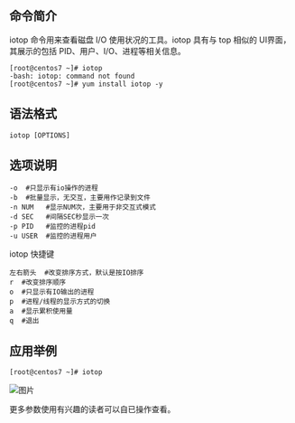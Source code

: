 ## 命令简介

iotop 命令用来查看磁盘 I/O 使用状况的工具。iotop 具有与 top 相似的 UI界面，其展示的包括 PID、用户、I/O、进程等相关信息。

```
[root@centos7 ~]# iotop
-bash: iotop: command not found
[root@centos7 ~]# yum install iotop -y
```

## 语法格式

```
iotop [OPTIONS]
```

## 选项说明

```
-o  #只显示有io操作的进程
-b  #批量显示，无交互，主要用作记录到文件
-n NUM   #显示NUM次，主要用于非交互式模式
-d SEC   #间隔SEC秒显示一次
-p PID   #监控的进程pid
-u USER  #监控的进程用户
```

iotop 快捷键

```
左右箭头  #改变排序方式，默认是按IO排序
r  #改变排序顺序
o  #只显示有IO输出的进程
p  #进程/线程的显示方式的切换
a  #显示累积使用量
q  #退出
```

## 应用举例

```
[root@centos7 ~]# iotop
```

![图片](https://mmbiz.qpic.cn/mmbiz_png/tuSaKc6SfPprOgoqjcg8PbItFPgrE550yZFU0rmLxVxbVTUofFuibw0gB0BlGRKZzcJ7en2ic3C54v9Dp8nNC9dw/640?wx_fmt=png&tp=webp&wxfrom=5&wx_lazy=1&wx_co=1)

更多参数使用有兴趣的读者可以自已操作查看。